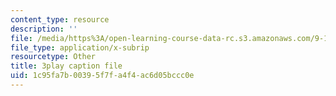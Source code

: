 ```yaml
---
content_type: resource
description: ''
file: /media/https%3A/open-learning-course-data-rc.s3.amazonaws.com/9-13-the-human-brain-spring-2019/1c95fa7b00395f7fa4f4ac6d05bccc0e_9Bz-5-RC690.vtt
file_type: application/x-subrip
resourcetype: Other
title: 3play caption file
uid: 1c95fa7b-0039-5f7f-a4f4-ac6d05bccc0e
---
```

